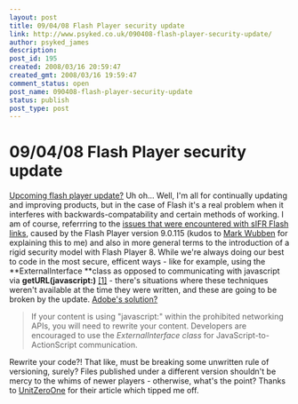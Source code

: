 ```yaml
---
layout: post
title: 09/04/08 Flash Player security update
link: http://www.psyked.co.uk/090408-flash-player-security-update/
author: psyked_james
description: 
post_id: 195
created: 2008/03/16 20:59:47
created_gmt: 2008/03/16 19:59:47
comment_status: open
post_name: 090408-flash-player-security-update
status: publish
post_type: post
---
```


# 09/04/08 Flash Player security update

[Upcoming flash player update?](http://www.adobe.com/devnet/flashplayer/articles/flash_player9_security_update.html) Uh oh... Well, I'm all for continually updating and improving products, but in the case of Flash it's a real problem when it interferes with backwards-compatability and certain methods of working. I am of course, referrring to the [issues that were encountered with sIFR Flash links](/adobe/flash/sifr-links-not-working.htm), caused by the Flash Player version 9.0.115 (kudos to [Mark Wubben](http://novemberborn.net/) for explaining this to me) and also in more general terms to the introduction of a rigid security model with Flash Player 8. While we're always doing our best to code in the most secure, efficent ways - like for example, using the **ExternalInterface **class as opposed to communicating with javascript via **getURL(javascript:)** [[1]](http://www.psyked.co.uk/actionscript/actionscript-geturl-vs-externalinterface-when-why.htm) \- there's situations where these techniques weren't available at the time they were written, and these are going to be broken by the update. [Adobe's solution?](http://www.adobe.com/devnet/flashplayer/articles/flash_player9_security_update.html#javascript)

> If your content is using "javascript:" within the prohibited networking APIs, you will need to rewrite your content. Developers are encouraged to use the _ExternalInterface class_ for JavaScript-to-ActionScript communication.

Rewrite your code?! That like, must be breaking some unwritten rule of versioning, surely? Files published under a different version shouldn't be mercy to the whims of newer players - otherwise, what's the point? Thanks to [UnitZeroOne](http://www.unitzeroone.com/blog/2008/03/11/developers-beware-upcoming-flash-security-update-april-2008/) for their article which tipped me off.